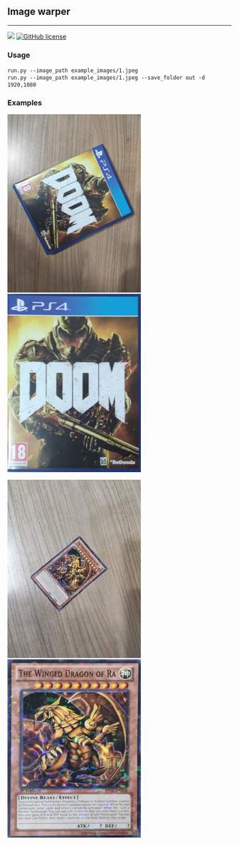 ## Image warper
---

![](https://img.shields.io/github/repo-size/cccaaannn/image_warper?style=flat-square) [![GitHub license](https://img.shields.io/github/license/cccaaannn/image_warper?style=flat-square)](https://github.com/cccaaannn/image_warper/blob/master/LICENSE)

### Usage

```shell
run.py --image_path example_images/1.jpeg
run.py --image_path example_images/1.jpeg --save_folder out -d 1920,1080
```


### Examples

<img src="example_images/1.jpeg" alt="drawing" width="300"/> <img src="out/1.jpeg" alt="drawing" width="300"/>

<img src="example_images/2.jpeg" alt="drawing" width="300"/> <img src="out/2.jpeg" alt="drawing" width="300"/>


